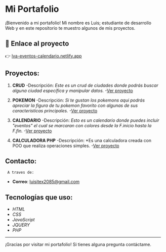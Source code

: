 # Mi Portafolio

¡Bienvenido a mi portafolio! Mi nombre es Luis; estudiante de desarrollo Web y en este repositorio te muestro algunos de mis proyectos.

## 🔗 Enlace al proyecto

👉 [lva-eventos-calendario.netlify.app](https://lva-portafolio.netlify.app)


## Proyectos:

1. **CRUD**
    -Descripción: *Este es un crud de ciudades donde podrás buscar alguna ciudad específica y manipular datos.*
    -[Ver proyecto](http://crudlva.x10.mx/pruebaApi/cliente/)

2. **POKEMON**
    -Descripción: *Si te gustan los pokemons aqui podrás apreciar la figura de tu pokemon favorito con algunas de sus características principales.*
    -[Ver proyecto](http://pokemonlva.x10.mx/)

3. **CALENDARIO**
    -Descripción: *Esto es un calendario donde puedes incluir "eventos" el cual se marcaran con colores desde la F.inicio hasta la F.fin.*
    -[Ver proyecto](http://crudlva.x10.mx/calendario/)

4. **CALCULADORA PHP**
    -Descripción:  *Es una calculadora creada con POO que realiza operaciones simples.
    -[Ver proyecto](http://crudlva.x10.mx/calculadora/)

## Contacto:
     A traves de:
- **Correo**: [luisitex2085@gmail.com](mailto:luisitex2085@gmail.com)

## Tecnologías que uso:
- *HTML*
- *CSS*
- *JavaScript*
- *JQUERY*
- *PHP*

---

¡Gracias por visitar mi portafolio! Si tienes alguna pregunta contáctame.
